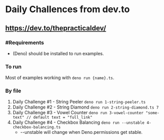 # Daily Challences from dev.to

## https://dev.to/thepracticaldev/

### #Requirements
- (Deno) should be installed to run examples.

### To run
   Most of examples working with `deno run {name}.ts`.
   
  
### By file
1. Daily Challenge #1 - String Peeler `deno run 1-string-peeler.ts`
2. Daily Challenge #2 - String Diamond `deno run 2-string-diamond.ts 7`
3. Daily Challenge #3 - Vowel Counter `deno run 3-vowel-counter "some-text" // default text = "full_link"`
4. Daily Challenge #4 - Checkbox Balancing `deno run --unstable 4-checkbox-balancing.ts` 
   * --unstable will change when Deno.permissions get stable.
